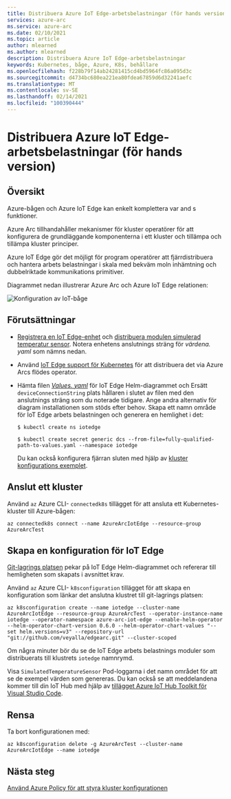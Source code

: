 ```yaml
---
title: Distribuera Azure IoT Edge-arbetsbelastningar (för hands version)
services: azure-arc
ms.service: azure-arc
ms.date: 02/10/2021
ms.topic: article
author: mlearned
ms.author: mlearned
description: Distribuera Azure IoT Edge-arbetsbelastningar
keywords: Kubernetes, båge, Azure, K8s, behållare
ms.openlocfilehash: f228b79f14ab24281415cd4bd5964fc86a095d3c
ms.sourcegitcommit: d4734bc680ea221ea80fdea67859d6d32241aefc
ms.translationtype: MT
ms.contentlocale: sv-SE
ms.lasthandoff: 02/14/2021
ms.locfileid: "100390444"
---
```

# <a name="deploy-azure-iot-edge-workloads-preview"></a>Distribuera Azure IoT Edge-arbetsbelastningar (för hands version)

## <a name="overview"></a>Översikt

Azure-bågen och Azure IoT Edge kan enkelt komplettera var and s funktioner. 

Azure Arc tillhandahåller mekanismer för kluster operatörer för att konfigurera de grundläggande komponenterna i ett kluster och tillämpa och tillämpa kluster principer. 

Azure IoT Edge gör det möjligt för program operatörer att fjärrdistribuera och hantera arbets belastningar i skala med bekväm moln inhämtning och dubbelriktade kommunikations primitiver. 

Diagrammet nedan illustrerar Azure Arc och Azure IoT Edge relationen:

![Konfiguration av IoT-båge](./media/edge-arc.png)

## <a name="pre-requisites"></a>Förutsättningar

* [Registrera en IoT Edge-enhet](../../iot-edge/quickstart-linux.md#register-an-iot-edge-device) och [distribuera modulen simulerad temperatur sensor](../../iot-edge/quickstart-linux.md#deploy-a-module). Notera enhetens anslutnings sträng för *värdena. yaml* som nämns nedan.

* Använd [IoT Edge support för Kubernetes](https://aka.ms/edgek8sdoc) för att distribuera det via Azure Arcs flödes operator.

* Hämta filen [*Values. yaml*](https://github.com/Azure/iotedge/blob/preview/iiot/kubernetes/charts/edge-kubernetes/values.yaml) för IoT Edge Helm-diagrammet och Ersätt `deviceConnectionString` plats hållaren i slutet av filen med den anslutnings sträng som du noterade tidigare. Ange andra alternativ för diagram installationen som stöds efter behov. Skapa ett namn område för IoT Edge arbets belastningen och generera en hemlighet i det:

  ```
  $ kubectl create ns iotedge

  $ kubectl create secret generic dcs --from-file=fully-qualified-path-to-values.yaml --namespace iotedge
  ```

  Du kan också konfigurera fjärran sluten med hjälp av [kluster konfigurations exemplet](./use-gitops-connected-cluster.md).

## <a name="connect-a-cluster"></a>Anslut ett kluster

Använd `az` Azure CLI- `connectedk8s` tillägget för att ansluta ett Kubernetes-kluster till Azure-bågen:

  ```
  az connectedk8s connect --name AzureArcIotEdge --resource-group AzureArcTest
  ```

## <a name="create-a-configuration-for-iot-edge"></a>Skapa en konfiguration för IoT Edge

[Git-lagrings platsen](https://github.com/veyalla/edgearc) pekar på IoT Edge Helm-diagrammet och refererar till hemligheten som skapats i avsnittet krav.

Använd `az` Azure CLI- `k8sconfiguration` tillägget för att skapa en konfiguration som länkar det anslutna klustret till git-lagrings platsen:

  ```
  az k8sconfiguration create --name iotedge --cluster-name AzureArcIotEdge --resource-group AzureArcTest --operator-instance-name iotedge --operator-namespace azure-arc-iot-edge --enable-helm-operator --helm-operator-chart-version 0.6.0 --helm-operator-chart-values "--set helm.versions=v3" --repository-url "git://github.com/veyalla/edgearc.git" --cluster-scoped
  ```

Om några minuter bör du se de IoT Edge arbets belastnings moduler som distribuerats till klustrets `iotedge` namnrymd. 

Visa `SimulatedTemperatureSensor` Pod-loggarna i det namn området för att se de exempel värden som genereras. Du kan också se att meddelandena kommer till din IoT Hub med hjälp av [tillägget Azure IoT Hub Toolkit för Visual Studio Code](https://marketplace.visualstudio.com/items?itemName=vsciot-vscode.azure-iot-toolkit).

## <a name="cleanup"></a>Rensa

Ta bort konfigurationen med:

```
az k8sconfiguration delete -g AzureArcTest --cluster-name AzureArcIotEdge --name iotedge
```

## <a name="next-steps"></a>Nästa steg

[Använd Azure Policy för att styra kluster konfigurationen](./use-azure-policy.md)
